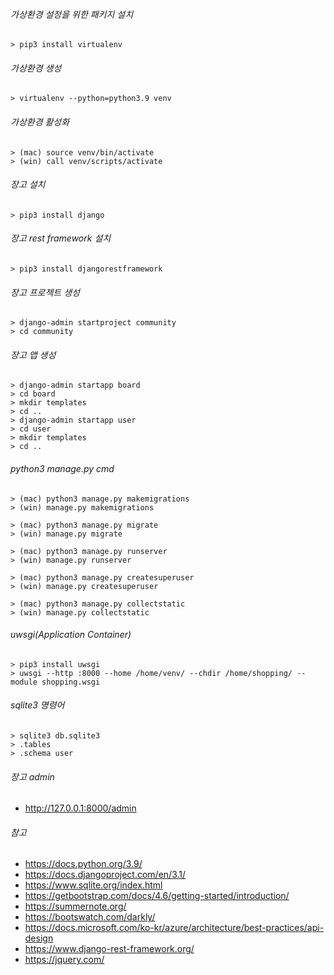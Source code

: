 ###### 가상환경 설정을 위한 패키지 설치
```
> pip3 install virtualenv
```

###### 가상환경 생성
```
> virtualenv --python=python3.9 venv
```

###### 가상환경 활성화
```
> (mac) source venv/bin/activate
> (win) call venv/scripts/activate
```

###### 장고 설치
```
> pip3 install django
```

###### 장고 rest framework 설치
```
> pip3 install djangorestframework
```

###### 장고 프로젝트 생성
```
> django-admin startproject community
> cd community
```

###### 장고 앱 생성
```
> django-admin startapp board
> cd board
> mkdir templates
> cd ..
> django-admin startapp user
> cd user
> mkdir templates
> cd ..
```

###### python3 manage.py cmd   
```
> (mac) python3 manage.py makemigrations
> (win) manage.py makemigrations

> (mac) python3 manage.py migrate
> (win) manage.py migrate

> (mac) python3 manage.py runserver
> (win) manage.py runserver

> (mac) python3 manage.py createsuperuser
> (win) manage.py createsuperuser

> (mac) python3 manage.py collectstatic
> (win) manage.py collectstatic
```

###### uwsgi(Application Container)
```
> pip3 install uwsgi
> uwsgi --http :8000 --home /home/venv/ --chdir /home/shopping/ --module shopping.wsgi
```

###### sqlite3 명령어 
```
> sqlite3 db.sqlite3
> .tables
> .schema user
```

###### 장고 admin
* http://127.0.0.1:8000/admin

###### 참고
* https://docs.python.org/3.9/
* https://docs.djangoproject.com/en/3.1/
* https://www.sqlite.org/index.html
* https://getbootstrap.com/docs/4.6/getting-started/introduction/
* https://summernote.org/
* https://bootswatch.com/darkly/
* https://docs.microsoft.com/ko-kr/azure/architecture/best-practices/api-design
* https://www.django-rest-framework.org/
* https://jquery.com/